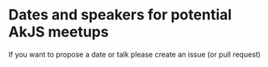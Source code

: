 # Dates and speakers for potential AkJS meetups

If you want to propose a date or talk please create an issue (or pull request)
